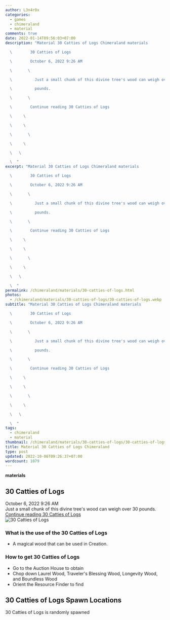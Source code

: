 ```yaml
---
author: L3n4r0x
categories:
  - games
  - chimeraland
  - material
comments: true
date: 2022-01-14T09:56:03+07:00
description: "Material 30 Catties of Logs Chimeraland materials

  \        30 Catties of Logs

  \        October 6, 2022 9:26 AM

  \       \ 

  \          Just a small chunk of this divine tree's wood can weigh over 30

  \          pounds.

  \       \ 

  \        Continue reading 30 Catties of Logs

  \     \ 

  \     \ 

  \       \ 

  \     \ 

  \   \ 

  \  "
excerpt: "Material 30 Catties of Logs Chimeraland materials

  \        30 Catties of Logs

  \        October 6, 2022 9:26 AM

  \       \ 

  \          Just a small chunk of this divine tree's wood can weigh over 30

  \          pounds.

  \       \ 

  \        Continue reading 30 Catties of Logs

  \     \ 

  \     \ 

  \       \ 

  \     \ 

  \   \ 

  \  "
permalink: /chimeraland/materials/30-catties-of-logs.html
photos:
  - /chimeraland/materials/30-catties-of-logs/30-catties-of-logs.webp
subtitle: "Material 30 Catties of Logs Chimeraland materials

  \        30 Catties of Logs

  \        October 6, 2022 9:26 AM

  \       \ 

  \          Just a small chunk of this divine tree's wood can weigh over 30

  \          pounds.

  \       \ 

  \        Continue reading 30 Catties of Logs

  \     \ 

  \     \ 

  \       \ 

  \     \ 

  \   \ 

  \  "
tags:
  - chimeraland
  - material
thumbnail: /chimeraland/materials/30-catties-of-logs/30-catties-of-logs.webp
title: Material 30 Catties of Logs Chimeraland
type: post
updated: 2022-10-06T09:26:37+07:00
wordcount: 1079
---
```


<link
  rel="stylesheet"
  href="https://rawcdn.githack.com/dimaslanjaka/Web-Manajemen/870a349/css/bootstrap-5-3-0-alpha3-wrapper.css"
/>
<section id="bootstrap-wrapper">
  <div data-bs-theme="dark">
    <div
      class="row g-0 border rounded overflow-hidden flex-md-row mb-4 shadow-sm position-relative bg-dark text-light"
    >
      <div class="col p-4 d-flex flex-column position-static">
        <strong class="d-inline-block mb-2 text-success">materials</strong>
        <h2 class="mb-0">30 Catties of Logs</h2>
        <div class="mb-1 text-muted">October 6, 2022 9:26 AM</div>
        <div class="mb-2 border p-1">
          Just a small chunk of this divine tree&#x27;s wood can weigh over 30
          pounds.
        </div>
        <a
          href="/chimeraland/materials/30-catties-of-logs.html"
          class="stretched-link d-none text-primary"
          >Continue reading 30 Catties of Logs</a
        >
      </div>
      <div class="col-auto d-none d-md-block d-lg-block">
        <img
          src="https://www.webmanajemen.com/chimeraland/materials/30-catties-of-logs/30-catties-of-logs.webp"
          alt="30 Catties of Logs"
        />
      </div>
    </div>
    <div class="row">
      <div class="col-lg-6 col-12 mb-2">
        <div class="card">
          <div class="card-body">
            <h3 class="card-title">
              What is the use of the 30 Catties of Logs
            </h3>
            <div class="card-text">
              <ul>
                <li>A magical wood that can be used in Creation.</li>
              </ul>
            </div>
          </div>
        </div>
      </div>
      <div class="col-lg-6 col-12 mb-2">
        <div class="card">
          <div class="card-body">
            <h3 class="card-title">How to get 30 Catties of Logs</h3>
            <div class="card-text">
              <ul>
                <li>Go to the Auction House to obtain</li>
                <li>
                  Chop down Laurel Wood, Traveler&#x27;s Blessing Wood,
                  Longevity Wood, and Boundless Wood
                </li>
                <li>Orient the Resource Finder to find</li>
              </ul>
            </div>
          </div>
        </div>
      </div>
      <div class="col-12 mb-2">
        <h2>30 Catties of Logs Spawn Locations</h2>
        <p>30 Catties of Logs is randomly spawned</p>
      </div>
    </div>
  </div>
</section>